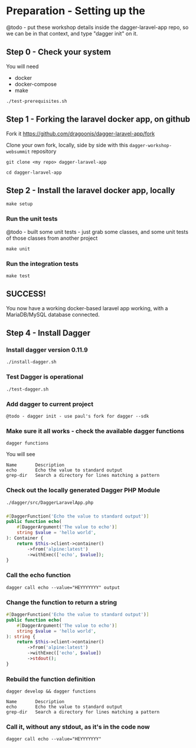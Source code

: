 # Preparation - Setting up the 

@todo - put these workshop details inside the dagger-laravel-app repo, so we can be in that context, and type "dagger init" on it.

## Step 0 - Check your system

You will need
- docker
- docker-compose
- make

```
./test-prerequisites.sh
```

## Step 1 - Forking the laravel docker app, on github

Fork it https://github.com/dragoonis/dagger-laravel-app/fork

Clone your own fork, locally, side by side with this `dagger-workshop-websummit` repository

```
git clone <my repo> dagger-laravel-app

cd dagger-laravel-app
```

## Step 2 - Install the laravel docker app, locally

```
make setup
```

### Run the unit tests
@todo - built some unit tests - just grab some classes, and some unit tests of those classes from another project
```
make unit
```

### Run the integration tests

```
make test
```

## SUCCESS!

You now have a working docker-based laravel app working, with a MariaDB/MySQL database connected.

## Step 4 - Install Dagger

### Install dagger version 0.11.9

```
./install-dagger.sh
```

### Test Dagger is operational
```
./test-dagger.sh
```

### Add dagger to current project

```
@todo - dagger init - use paul's fork for dagger --sdk
```

### Make sure it all works - check the available dagger functions
```
dagger functions
```

You will see
```
Name       Description
echo       Echo the value to standard output
grep-dir   Search a directory for lines matching a pattern
```

### Check out the locally generated Dagger PHP Module
```
./dagger/src/DaggerLaravelApp.php
```

### 
``` php
#[DaggerFunction('Echo the value to standard output')]
public function echo(
    #[DaggerArgument('The value to echo')]
    string $value = 'hello world',
): Container {
    return $this->client->container()
        ->from('alpine:latest')
        ->withExec(['echo', $value]);
}

```

### Call the echo function
```
dagger call echo --value="HEYYYYYYY" output
```

### Change the function to return a string
``` php
#[DaggerFunction('Echo the value to standard output')]
public function echo(
    #[DaggerArgument('The value to echo')]
    string $value = 'hello world',
): string {
    return $this->client->container()
        ->from('alpine:latest')
        ->withExec(['echo', $value])
        ->stdout();
}
```

### Rebuild the function definition
```
dagger develop && dagger functions
```

```
Name       Description
echo       Echo the value to standard output
grep-dir   Search a directory for lines matching a pattern
```

### Call it, without any stdout, as it's in the code now

```
dagger call echo --value="HEYYYYYYY"
```

